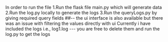 In order to run the file 
1.Run the flask file main.py which will generate data
2.Run the log.py locally to generate the logs
3.Run the queryLogs.py by giving required query fields 
##-- the ui interface is also available but there was an issue with filtering the values directly with ui
Currently i have included the logs i.e., log1.log ---
you are free to delete them and run the log.py to get the logs
